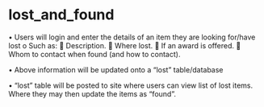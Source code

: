 # lost_and_found

•	Users will login and enter the details of an item they are looking for/have lost
o	Such as:
	Description.
	Where lost.
	If an award is offered.
	Whom to contact when found (and how to contact).

•	Above information will be updated onto a “lost” table/database

•	“lost” table will be posted to site where users can view list of lost items.  Where they may then update the items as “found”.
